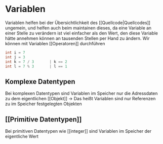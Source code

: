 # Variablen
Variablen helfen bei der Übersichtlichkeit des [[Quellcode|Quellcodes]] ungemein, und helfen auch beim maintainen dieses, da eine Variable an einer Stelle zu verändern ist viel einfacher als den Wert, den diese Variable hätte annehmen können an tausenden Stellen per Hand zu ändern.
Wir können mit Variablen [[Operatoren]] durchführen
```java
int i = 7
int j = 3
int k = 7 / 3		| k == 2 
int l = 7 % 3		| l == 1
```

## Komplexe Datentypen
Bei komplexen Datentypen sind Variablen im Speicher nur die Adressdaten zu dem eigentlichen [[Objekt]]
-> Das heißt Variablen sind nur Referenzen zu im Speicher festgelegten Objekten 

## [[Primitive Datentypen]]
Bei primitiven Datentypen wie [[integer]] sind Variablen im Speicher der eigentliche Wert
